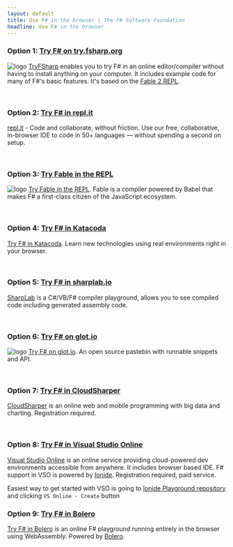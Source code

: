 ```yaml
---
layout: default
title: Use F# in the browser | The F# Software Foundation
headline: Use F# in the browser
---
```


### Option 1: [Try F# on try.fsharp.org](https://try.fsharp.org/)

![logo](/images/thumbs/tryfsharp.jpg)&nbsp;[TryFSharp](https://try.fsharp.org/) enables you to try F# in an online editor/compiler without having to install anything on your
computer. It includes example code for many of F#'s basic features. It's based on the  [Fable 2 REPL](https://fable.io/repl/).

<br />

### Option 2: [Try F# in repl.it](https://repl.it/languages/fsharp)

[repl.it](https://repl.it/languages/fsharp) - Code and collaborate,
without friction. Use our free, collaborative, in-browser IDE to code in 50+ languages — without spending a second on setup.

<br />

### Option 3: [Try Fable in the REPL](https://fable.io/repl/)

![logo](/images/thumbs/fable.png)&nbsp;[Try Fable in the REPL](https://fable.io/repl/). Fable is a compiler powered by Babel that makes F# a first-class citizen of the JavaScript ecosystem.

<br />

### Option 4: [Try F# in Katacoda](https://www.katacoda.com/courses/fsharp/playground)

[Try F# in Katacoda](https://www.katacoda.com/courses/fsharp/playground). Learn new technologies using real environments
right in your browser.

<br />

### Option 5: [Try F# in sharplab.io](https://sharplab.io/)

[SharpLab](https://sharplab.io/) is a C#/VB/F# compiler playground, allows you to see compiled code including generated assembly code.

<br />

### Option 6: [Try F# on glot.io](https://glot.io/new/fsharp)

![logo](/images/thumbs/glot-io.jpg)&nbsp;[Try F# on glot.io](https://glot.io/new/fsharp). An open source pastebin with runnable snippets and API.

<br />

### Option 7: [Try F# in CloudSharper](https://cloudsharper.com/)

[CloudSharper](https://cloudsharper.com/) is an online web and mobile programming with big data and charting. Registration required.

<br />

### Option 8: [Try F# in Visual Studio Online](https://visualstudio.microsoft.com/services/visual-studio-online/)

[Visual Studio Online](https://visualstudio.microsoft.com/services/visual-studio-online/) is an online service providing cloud-powered dev environments accessible from anywhere. It includes browser based IDE. F# support in VSO is powered by [Ionide](https://ionide.io/). Registration required, paid service.

Easiest way to get started with VSO is going to [Ionide Playground repository](https://github.com/ionide/playground) and clicking `VS Online - Create` button

### Option 9: [Try F# in Bolero](https://tryfsharp.fsbolero.io)

[Try F# in Bolero](https://tryfsharp.fsbolero.io) is an online F# playground running entirely in the browser using WebAssembly. Powered by [Bolero](https://fsbolero.io).
